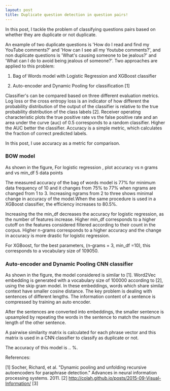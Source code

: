 ```yaml
---
layout: post
title: Duplicate question detection in question pairs!
---
```

In this post, I tackle the problem of classifying questions pairs based on whether they are duplicate or not duplicate.

An example of two duplicate questions is 'How do I read and find my YouTube comments?' and 'How can I see all my Youtube comments?', and non duplicate questions is 'What's causing someone to be jealous?' and 'What can I do to avoid being jealous of someone?'.
Two approaches are applied to this problem:

1. Bag of Words model with Logistic Regression and XGBoost classifier

2. Auto-encoder and Dynamic Pooling for classification [1]

Classifier's can be compared based on three different evaluation metrics. Log loss or the cross entropy loss is an indicator of how different the probability distribution of the output of the classifier is relative to the true probability distribution of the class labels [2].  Receiver operating characteristic plots the true positive rate vs the false positive rate and an area under the curve (auc) of 0.5 corresponds to a random classifier. Higher the AUC better the classifier. Accuracy is a simple metric, which calculates the fraction of correct predicted labels.

In this post, I use accuracy as a metric for comparison.

### BOW model
As shown in the figure,
For logistic regression , plot accuracy vs n grams and vs min_df
5 data points

The measured accuracy of the bag of words model is 77% for minimum data frequency of 10 and it changes from 75% to 77% when ngrams are changed from 1 to 3. Increasing ngrams from 2 to three shows minimal change in accuracy of the model.When the same procedure is used in a XGBoost classifier, the efficiency increases to 80.5%.

Increasing the the min_df decreases the accuracy for logistic regression, as the number of features increase. Higher min_df corresponds to a higher cutoff on the features considered filtered according to their count in the corpus. Higher n-grams corresponds to a higher accuracy and the change in accuracy is more drastic for logistic regression.

For XGBoost, for the best parameters, (n-grams = 3, min_df =10), this corresponds to a vocabulary size of 109050.


### Auto-encoder and Dynamic Pooling CNN classifier

As shown in the figure, the model considered is similar to [1]. Word2Vec embedding is generated with a vocabulary size of 100000 according to [2], using the skip gram model. In these embeddings, words which share similar context have smaller cosine distance. The key problem is dealing with sentences of different lengths. The information content of a sentence is compressed by training an auto encoder.

After the sentences are converted into embeddings, the smaller sentence is upsampled by repeating the words in the sentence to match the maximum length of the other sentence.

A pairwise similarity matrix is calculated for each phrase vector and this matrix is used in a CNN classifier to classify as duplicate or not.

The accuracy of this model is .. %.


References:

[1] Socher, Richard, et al. "Dynamic pooling and unfolding recursive autoencoders for paraphrase detection." Advances in neural information processing systems. 2011.
[2] http://colah.github.io/posts/2015-09-Visual-Information/
[3]

